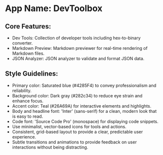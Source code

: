 # **App Name**: DevToolbox

## Core Features:

- Dev Tools: Collection of developer tools including hex-to-binary converter.
- Markdown Preview: Markdown previewer for real-time rendering of Markdown files.
- JSON Analyzer: JSON analyzer to validate and format JSON data.

## Style Guidelines:

- Primary color: Saturated blue (#4285F4) to convey professionalism and reliability.
- Background color: Dark gray (#282c34) to reduce eye strain and enhance focus.
- Accent color: Teal (#26A69A) for interactive elements and highlights.
- Body and headline font: 'Inter' (sans-serif) for a clean, modern look that is easy to read.
- Code font: 'Source Code Pro' (monospace) for displaying code snippets.
- Use minimalist, vector-based icons for tools and actions.
- Consistent, grid-based layout to provide a clear, predictable user experience.
- Subtle transitions and animations to provide feedback on user interactions without being distracting.